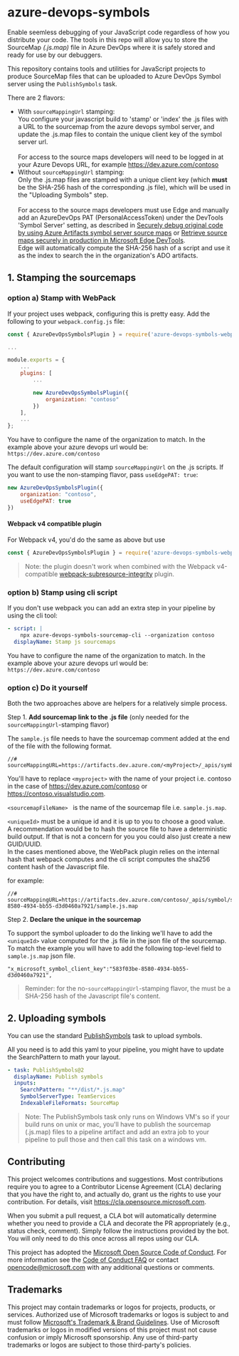 # azure-devops-symbols

Enable seemless debugging of your JavaScript code regardless of how you distribute your code. 
The tools in this repo will allow you to store the SourceMap _(.js.map)_ file in Azure DevOps 
where it is safely stored and ready for use by our debuggers.

This repository contains tools and utilities for JavaScript projects to produce
SourceMap files that can be uploaded to Azure DevOps Symbol server using the
`PublishSymbols` task.

There are 2 flavors:
- With `sourceMappingUrl` stamping:\
You configure your javascript build to 'stamp' or 'index' the .js files with a URL to the sourcemap from the azure devops symbol server, and update the .js.map files to contain the unique client key of the symbol server url.\
\
For access to the source maps developers will need to be logged in at your Azure Devops URL, for example https://dev.azure.com/contoso
- Without `sourceMappingUrl` stamping:\
Only the .js.map files are stamped with a unique client key (which **must** be the SHA-256 hash of the corresponding .js file), which will be used in the "Uploading Symbols" step.\
\
For access to the source maps developers must use Edge and manually add an AzureDevOps PAT (PersonalAccessToken) under the DevTools 'Symbol Server' setting, as described in [Securely debug original code by using Azure Artifacts symbol server source maps](https://docs.microsoft.com/en-us/microsoft-edge/devtools-guide-chromium/javascript/consume-source-maps-from-azure) or [Retrieve source maps securely in production in Microsoft Edge DevTools](https://blogs.windows.com/msedgedev/2022/04/12/retrieve-source-maps-securely-in-production-in-microsoft-edge-devtools/).\
Edge will automatically compute the SHA-256 hash of a script and use it as the index to search the in the organization's ADO artifacts.

## 1. Stamping the sourcemaps
### option a) Stamp with WebPack
If your project uses webpack, configuring this is pretty easy.
Add the following to your `webpack.config.js` file:
```js
const { AzureDevOpsSymbolsPlugin } = require('azure-devops-symbols-webpack-plugin');

...

module.exports = {
    ...
    plugins: [
        ...

        new AzureDevOpsSymbolsPlugin({
            organization: "contoso"
        })
    ],
    ...
};
```
You have to configure the name of the organization to match. In the example above your azure devops url would be: `https://dev.azure.com/contoso`

The default configuration will stamp `sourceMappingUrl` on the .js scripts.
If you want to use the non-stamping flavor, pass `useEdgePAT: true`:
```js
new AzureDevOpsSymbolsPlugin({
    organization: "contoso",
    useEdgePAT: true
})
```

#### Webpack v4 compatible plugin
For Webpack v4, you'd do the same as above but use
```js
const { AzureDevOpsSymbolsPlugin } = require('azure-devops-symbols-webpack4-plugin');
```

> Note: the plugin doesn't work when combined with the Webpack v4-compatible [webpack-subresource-integrity](https://www.npmjs.com/package/webpack-subresource-integrity) plugin.

### option b) Stamp using cli script
If you don't use webpack you can add an extra step in your pipeline by using the cli tool:

```yml
- script: |
    npx azure-devops-symbols-sourcemap-cli --organization contoso
  displayName: Stamp js sourcemaps
```
You have to configure the name of the organization to match. In the example above your azure devops url would be: `https://dev.azure.com/contoso`

### option c) Do it yourself
Both the two approaches above are helpers for a relatively simple process.

Step 1. **Add sourcemap link to the .js file** (only needed for the `sourceMappingUrl`-stamping flavor)

The `sample.js` file needs to have the sourcemap comment added at the end of the file with the following format.
```
//# sourceMappingURL=https://artifacts.dev.azure.com/<myProject>/_apis/symbol/symsrv/<sourcemapFileName>/<uniqueId>/<sourcemapFileName>
```
You'll have to replace `<myproject>` with the name of your project i.e. contoso in the case of https://dev.azure.com/contoso or https://contoso.visualstudio.com.

`<sourcemapFileName> ` is the name of the sourcemap file i.e. `sample.js.map`.

`<uniqueId>` must be a unique id and it is up to you to choose a good value.\
A recommendation would be to hash the source file to have a deterministic build output.
If that is not a concern for you you could also just create a new GUID/UUID.\
In the cases mentioned above, the WebPack plugin relies on the internal hash that webpack computes and the cli script computes the sha256 content hash of the Javascript file.

for example:
```
//# sourceMappingURL=https://artifacts.dev.azure.com/contoso/_apis/symbol/symsrv/sample.js.map/583f03be-8580-4934-bb55-d3d0460a7921/sample.js.map
```

Step 2. **Declare the unique in the sourcemap**

To support the symbol uploader to do the linking we'll have to add the `<uniqueId>` value computed for the .js file in the json file of the sourcemap.
To match the example you will have to add the following top-level field to `sample.js.map` json file.
```
"x_microsoft_symbol_client_key":"583f03be-8580-4934-bb55-d3d0460a7921",
```

> Reminder: for the no-`sourceMappingUrl`-stamping flavor, the <uniqueId> must be a SHA-256 hash of the Javascript file's content.

## 2. Uploading symbols
You can use the standard [PublishSymbols](https://docs.microsoft.com/en-us/azure/devops/pipelines/artifacts/symbols?view=azure-devops) task to upload symbols.

All you need is to add this yaml to your pipeline, you might have to update the SearchPattern to math your layout.
```yml
- task: PublishSymbols@2
  displayName: Publish symbols
  inputs:
    SearchPattern: "**/dist/*.js.map"
    SymbolServerType: TeamServices
    IndexableFileFormats: SourceMap
```
> Note: The PublishSymbols task only runs on Windows VM's so if your build runs on unix or mac, you'll have to publish the sourcemap (.js.map) files to a pipeline artifact and add an extra job to your pipeline to pull those and then call this task on a windows vm.

## Contributing

This project welcomes contributions and suggestions.  Most contributions require you to agree to a
Contributor License Agreement (CLA) declaring that you have the right to, and actually do, grant us
the rights to use your contribution. For details, visit https://cla.opensource.microsoft.com.

When you submit a pull request, a CLA bot will automatically determine whether you need to provide
a CLA and decorate the PR appropriately (e.g., status check, comment). Simply follow the instructions
provided by the bot. You will only need to do this once across all repos using our CLA.

This project has adopted the [Microsoft Open Source Code of Conduct](https://opensource.microsoft.com/codeofconduct/).
For more information see the [Code of Conduct FAQ](https://opensource.microsoft.com/codeofconduct/faq/) or
contact [opencode@microsoft.com](mailto:opencode@microsoft.com) with any additional questions or comments.

## Trademarks

This project may contain trademarks or logos for projects, products, or services. Authorized use of Microsoft 
trademarks or logos is subject to and must follow 
[Microsoft's Trademark & Brand Guidelines](https://www.microsoft.com/en-us/legal/intellectualproperty/trademarks/usage/general).
Use of Microsoft trademarks or logos in modified versions of this project must not cause confusion or imply Microsoft sponsorship.
Any use of third-party trademarks or logos are subject to those third-party's policies.
